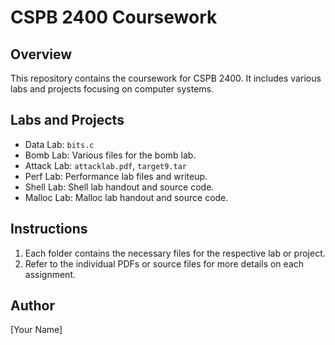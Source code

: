 # CSPB 2400 Coursework

## Overview

This repository contains the coursework for CSPB 2400. It includes various labs and projects focusing on computer systems.

## Labs and Projects

- Data Lab: `bits.c`
- Bomb Lab: Various files for the bomb lab.
- Attack Lab: `attacklab.pdf`, `target9.tar`
- Perf Lab: Performance lab files and writeup.
- Shell Lab: Shell lab handout and source code.
- Malloc Lab: Malloc lab handout and source code.

## Instructions

1. Each folder contains the necessary files for the respective lab or project.
2. Refer to the individual PDFs or source files for more details on each assignment.

## Author

[Your Name]

